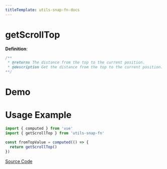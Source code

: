 ```yaml
---
titleTemplate: utils-snap-fn-docs
---
```


# getScrollTop

**Definition**:

```js
/**
 * @returns The distance from the top to the current position.
 * @description Get the distance from the top to the current position.
**/
```

# Demo

<Box>
  <ClientOnly>
    <GetScrollTopDemo />
  </ClientOnly>
</Box>

# Usage Example

```ts
import { computed } from 'vue'
import { getScrollTop } from 'utils-snap-fn'

const fromTopValue = computed(() => {
  return getScrollTop()
})
```

[Source Code](https://github.com/guxuerui/utils-snap-fn/blob/main/src/playground/dom/getScrollTop.ts)